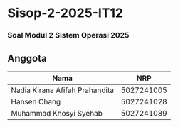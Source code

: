 # Sisop-2-2025-IT12

### Soal Modul 2 Sistem Operasi 2025

## Anggota
| Nama                            | NRP        |
|---------------------------------|------------|
| Nadia Kirana Afifah Prahandita  | 5027241005 |
| Hansen Chang                    | 5027241028 |
| Muhammad Khosyi Syehab          | 5027241089 |


